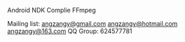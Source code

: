 Android NDK Complie FFmpeg

Mailing list: angzangy@gmail.com angzangy@hotmail.com angzangy@163.com
QQ Group: 624577781
